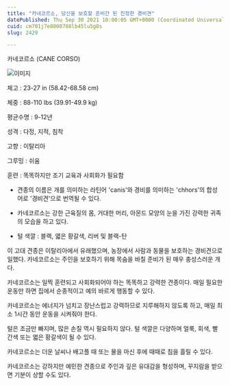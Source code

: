 ```yaml
---
title: "카네코르소, 당신을 보호할 준비간 된 진정한 경비견"
datePublished: Thu Sep 30 2021 10:00:05 GMT+0000 (Coordinated Universal Time)
cuid: cm701j7e8000708lb45lu5g8s
slug: 2429

---
```



카네코르소 (CANE CORSO)

![이미지](https://cdn.hashnode.com/res/hashnode/image/upload/v1739251660468/1bd7b1a2-9c5d-48dd-b079-a73611e72e8e.jpeg)

체고 : 23-27 in (58.42-68.58 cm)

체중 : 88-110 lbs (39.91-49.9 kg)

평균수명 : 9-12년

성격 : 다정, 지적, 침착

고향 : 이탈리아

그루밍 : 쉬움

훈련 : 똑똑하지만 조기 교육과 사회화가 필요함

* 견종의 이름은 개를 의미하는 라틴어 'canis'와 경비를 의미하는 'chhors'의 합성어로 '경비견'으로 번역될 수 있다.

* 카네코르소는 강한 근육질의 몸, 거대한 머리, 아몬드 모양의 눈을 가진 강력한 귀족의 모습을 하고 있다.

* 털 색깔 : 블랙, 엷은 황갈색, 리버 및 블랙-탄

이 고대 견종은 이탈리아에서 유래했으며, 농장에서 사람과 동물을 보호하는 경비견으로 일했다. 카네코르소는 주인을 보호하기 위해 목숨을 바칠 준비가 된 매우 충성스러운 개다.

카네코르소는 일찍 훈련되고 사회화되어야 하는 똑똑하고 강력한 견종이다. 매일 필요한 운동만 하면 집에서 순종적이고 예의 바르게 행동할 수 있다.

카네코르소는 에너지가 넘치고 장난스럽고 강력하므로 지루해하지 않도록 하고, 매일 최소 1시간 동안 운동을 시켜줘야 한다.

털은 조금만 빠지며, 많은 손질 역시 필요하지 않다. 털 색깔은 다양하며 얼룩, 회색, 빨간색 또는 엷은 황갈색이 될 수 있다.

카네코르소는 더운 날씨나 배고플 때 또는 물을 마신 후에 때때로 침을 흘릴 수 있다.

카네코르소는 강하지만 예민한 견종으로 주인과 깊은 유대감을 형성하며, 꾸지람을 받으면 기분이 상할 수도 있다.